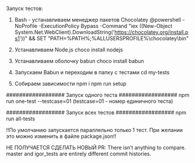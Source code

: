 ﻿Запуск тестов:

1. Bash - устанавливаем менеджер пакетов Chocolatey
@powershell -NoProfile -ExecutionPolicy Bypass -Command "iex ((New-Object System.Net.WebClient).DownloadString('https://chocolatey.org/install.ps1'))" && SET "PATH=%PATH%;%ALLUSERSPROFILE%\chocolatey\bin"

2. Устанавливаем Node.js
choco install nodejs

3. Устанавливаем оболочку babun
choco install babun

4. Запускаем Babun и переходим в папку с тестами
cd my-tests

5. Собираем зависимости
npm i
npm run setup

##################
Запуск одного теста
##################
npm run one-test --testcase=01 (testcase=01 - номер единичного теста)

##################
Запуск всех тестов
##################
npm run all-tests

!!По умолчанию запускается параллельно только 1 тест. При желании это можно изменить в файле package.json!!

НЕ ПОЛУЧАЕТСЯ СДЕЛАТЬ НОВЫЙ PR:
There isn’t anything to compare.
master and igor_tests are entirely different commit histories.
